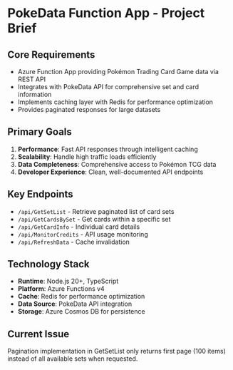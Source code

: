 # PokeData Function App - Project Brief

## Core Requirements
- Azure Function App providing Pokémon Trading Card Game data via REST API
- Integrates with PokeData API for comprehensive set and card information
- Implements caching layer with Redis for performance optimization
- Provides paginated responses for large datasets

## Primary Goals
1. **Performance**: Fast API responses through intelligent caching
2. **Scalability**: Handle high traffic loads efficiently
3. **Data Completeness**: Comprehensive access to Pokémon TCG data
4. **Developer Experience**: Clean, well-documented API endpoints

## Key Endpoints
- `/api/GetSetList` - Retrieve paginated list of card sets
- `/api/GetCardsBySet` - Get cards within a specific set
- `/api/GetCardInfo` - Individual card details
- `/api/MonitorCredits` - API usage monitoring
- `/api/RefreshData` - Cache invalidation

## Technology Stack
- **Runtime**: Node.js 20+, TypeScript
- **Platform**: Azure Functions v4
- **Cache**: Redis for performance optimization
- **Data Source**: PokeData API integration
- **Storage**: Azure Cosmos DB for persistence

## Current Issue
Pagination implementation in GetSetList only returns first page (100 items) instead of all available sets when requested.